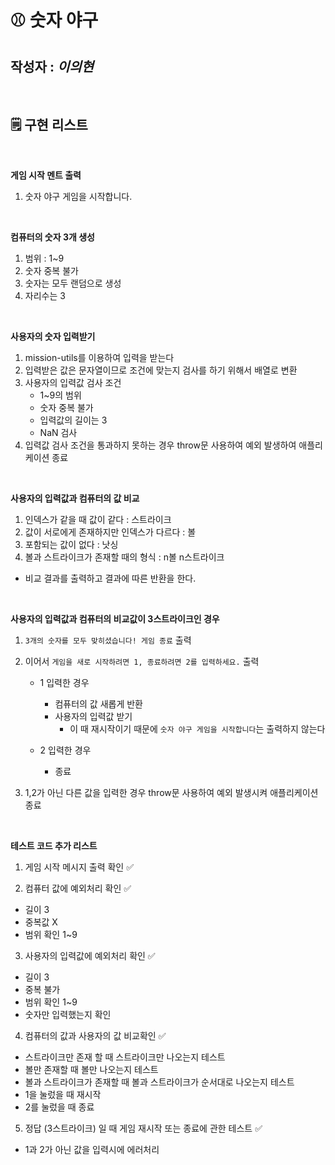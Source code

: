 # ⚾️ 숫자 야구

## 작성자 : _이의현_

<br>
   
## 🗒 구현 리스트

<br>

**게임 시작 멘트 출력**

1.  숫자 야구 게임을 시작합니다.

<br>

**컴퓨터의 숫자 3개 생성**

1. 범위 : 1~9
2. 숫자 중복 불가
3. 숫자는 모두 랜덤으로 생성
4. 자리수는 3

<br>

**사용자의 숫자 입력받기**

1. mission-utils를 이용하여 입력을 받는다
2. 입력받은 값은 문자열이므로 조건에 맞는지 검사를 하기 위해서 배열로 변환
3. 사용자의 입력값 검사 조건
   - 1~9의 범위
   - 숫자 중복 불가
   - 입력값의 길이는 3
   - NaN 검사
4. 입력값 검사 조건을 통과하지 못하는 경우 throw문 사용하여 예외 발생하여 애플리케이션 종료

<br>

**사용자의 입력값과 컴퓨터의 값 비교**

1. 인덱스가 같을 때 값이 같다 : 스트라이크
2. 값이 서로에게 존재하지만 인덱스가 다르다 : 볼
3. 포함되는 값이 없다 : 낫싱
4. 볼과 스트라이크가 존재할 때의 형식 : n볼 n스트라이크

- 비교 결과를 출력하고 결과에 따른 반환을 한다.

<br>

**사용자의 입력값과 컴퓨터의 비교값이 3스트라이크인 경우**

1. `3개의 숫자를 모두 맞히셨습니다! 게임 종료` 출력
2. 이어서 `게임을 새로 시작하려면 1, 종료하려면 2를 입력하세요.` 출력

   - 1 입력한 경우

     - 컴퓨터의 값 새롭게 반환
     - 사용자의 입력값 받기
       - 이 때 재시작이기 때문에 `숫자 야구 게임을 시작합니다`는 출력하지 않는다

   - 2 입력한 경우
     - 종료

3. 1,2가 아닌 다른 값을 입력한 경우 throw문 사용하여 예외 발생시켜 애플리케이션 종료

<br>

**테스트 코드 추가 리스트**

1. 게임 시작 메시지 출력 확인 ✅

2. 컴퓨터 값에 예외처리 확인 ✅

- 길이 3
- 중복값 X
- 범위 확인 1~9

3. 사용자의 입력값에 예외처리 확인 ✅

- 길이 3
- 중복 불가
- 범위 확인 1~9
- 숫자만 입력했는지 확인

4. 컴퓨터의 값과 사용자의 값 비교확인 ✅

- 스트라이크만 존재 할 때 스트라이크만 나오는지 테스트
- 볼만 존재할 때 볼만 나오는지 테스트
- 볼과 스트라이크가 존재할 때 볼과 스트라이크가 순서대로 나오는지 테스트
- 1을 눌렀을 때 재시작
- 2를 눌렀을 때 종료

5. 정답 (3스트라이크) 일 때 게임 재시작 또는 종료에 관한 테스트 ✅

- 1과 2가 아닌 값을 입력시에 에러처리
